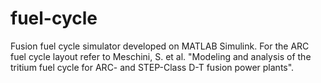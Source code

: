 # fuel-cycle
Fusion fuel cycle simulator developed on MATLAB Simulink. For the ARC fuel cycle layout refer to Meschini, S. et al. "Modeling and analysis of the tritium fuel cycle for ARC- and STEP-Class D-T fusion power plants".


